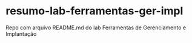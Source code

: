 # resumo-lab-ferramentas-ger-impl
Repo com arquivo README.md do lab Ferramentas de Gerenciamento e Implantação
